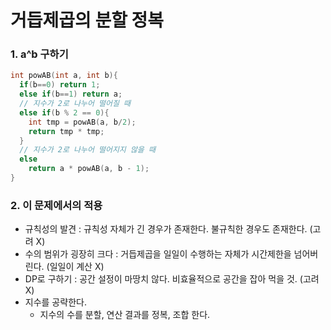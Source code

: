 # 거듭제곱의 분할 정복

### 1. a^b 구하기

```cpp
int powAB(int a, int b){
  if(b==0) return 1;
  else if(b==1) return a;
  // 지수가 2로 나누어 떨어질 때
  else if(b % 2 == 0){
    int tmp = powAB(a, b/2);
    return tmp * tmp;
  }
  // 지수가 2로 나누어 떨어지지 않을 때
  else
    return a * powAB(a, b - 1);
}
```

### 2. 이 문제에서의 적용
  - 규칙성의 발견 : 규칙성 자체가 긴 경우가 존재한다. 불규칙한 경우도 존재한다. (고려 X)
  - 수의 범위가 굉장히 크다 : 거듭제곱을 일일이 수행하는 자체가 시간제한을 넘어버린다. (일일이 계산 X)
  - DP로 구하기 : 공간 설정이 마땅치 않다. 비효율적으로 공간을 잡아 먹을 것. (고려 X)
  - 지수를 공략한다.
    - 지수의 수를 분할, 연산 결과를 정복, 조합 한다. 
